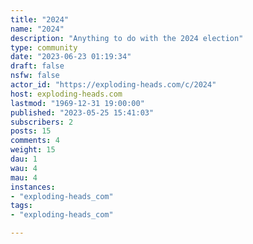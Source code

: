 ```yaml
---
title: "2024" 
name: "2024"
description: "Anything to do with the 2024 election"
type: community
date: "2023-06-23 01:19:34"
draft: false
nsfw: false
actor_id: "https://exploding-heads.com/c/2024"
host: exploding-heads.com
lastmod: "1969-12-31 19:00:00"
published: "2023-05-25 15:41:03"
subscribers: 2
posts: 15
comments: 4
weight: 15
dau: 1
wau: 4
mau: 4
instances:
- "exploding-heads_com"
tags: 
- "exploding-heads_com"

---
```

